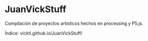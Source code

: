 # JuanVickStuff

Compilación de proyectos artísticos hechos en processing y P5.js.

Índice: vicktl.github.io/JuanVickStuff/
